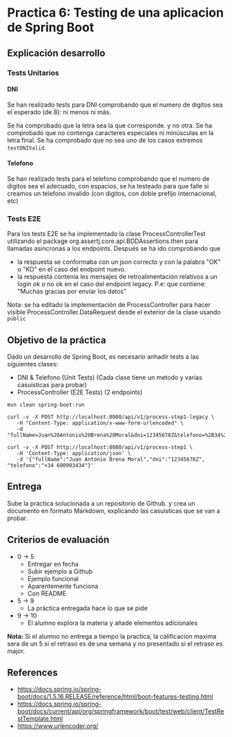 # Practica 6: Testing de una aplicacion de Spring Boot

## Explicación desarrollo

### Tests Unitarios

#### DNI

Se han realizado tests para DNI comprobando que el numero de digitos sea el esperado (de 8): ni menos ni más.

Se ha comprobado que la letra sea la que corresponde. y no otra.
Se ha comprobado que no contenga caracteres especiales ni minúsculas en la letra final.
Se ha comprobado que no sea uno de los casos extremos `testDNIValid`.


#### Telefono

Se han realizado tests para el telefono comprobando que el numero de digitos sea el adecuado, con espacios, se ha 
testeado para que falle si creamos un telefono invalido (con digitos, con doble prefijo internacional, etc)

### Tests E2E

Para los tests E2E se ha implementado la clase ProcessControllerTest utilizando el package org.assertj.core.api.BDDAssertions.then para llamadas asincronas a los endpoints.
Después se ha ido comprobando que
- la respuesta se conformaba con un json correcto y con la palabra "OK" o "KO" en el caso del endpoint nuevo.
- la respuesta contenía les mensajes de retroalimentación relativos a un login ok o no ok en el caso del endpoint legacy. P.e: que contiene: "Muchas gracias por enviar los datos"

Nota: se ha editado la implementación de ProcessController para hacer visible ProcessController.DataRequest desde el exterior de la clase usando `public`

## Objetivo de la práctica

Dado un desarrollo de Spring Boot, es necesario anhadir tests a las siguientes clases:

- DNI & Telefono (Unit Tests) (Cada clase tiene un metodo y varias casuisticas para probar)
- ProcessController (E2E Tests) (2 endpoints)

```
mvn clean spring-boot:run

curl -v -X POST http://localhost:8080/api/v1/process-step1-legacy \
   -H "Content-Type: application/x-www-form-urlencoded" \
   -d "fullName=Juan%20Antonio%20Brena%20Moral&dni=12345678Z&telefono=%2B34%20600903434"

curl -v -X POST http://localhost:8080/api/v1/process-step1 \
   -H 'Content-Type: application/json' \
   -d '{"fullName":"Juan Antonio Brena Moral","dni":"12345678Z", "telefono":"+34 600903434"}'
```

## Entrega

Sube la practica solucionada a un repositorio de Github.
y crea un documento en formato Markdown, explicando las casuisticas que se van a probar.

## Criterios de evaluación

- 0 -> 5
    - Entregar en fecha
    - Subir ejemplo a Github
    - Ejemplo funcional
    - Aparentemente funciona
    - Con README
- 5 -> 9
    - La práctica entregada hace lo que se pide
- 9 -> 10
    - El alumno explora la materia y añade elementos adicionales

**Nota:** Si el alumno no entrega a tiempo la practica, la calificacion maxima
sera de un 5 si el retraso es de una semana y no presentado si el retraso es major.

## References

- https://docs.spring.io/spring-boot/docs/1.5.16.RELEASE/reference/html/boot-features-testing.html
- https://docs.spring.io/spring-boot/docs/current/api/org/springframework/boot/test/web/client/TestRestTemplate.html
- https://www.urlencoder.org/